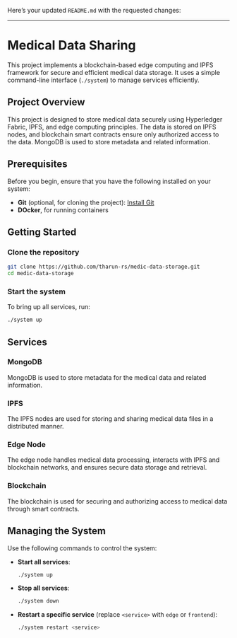 Here’s your updated `README.md` with the requested changes:

---

# Medical Data Sharing

This project implements a blockchain-based edge computing and IPFS framework for secure and efficient medical data storage. It uses a simple command-line interface (`./system`) to manage services efficiently.


## Project Overview

This project is designed to store medical data securely using Hyperledger Fabric, IPFS, and edge computing principles. The data is stored on IPFS nodes, and blockchain smart contracts ensure only authorized access to the data. MongoDB is used to store metadata and related information.

## Prerequisites

Before you begin, ensure that you have the following installed on your system:

- **Git** (optional, for cloning the project): [Install Git](https://git-scm.com/book/en/v2/Getting-Started-Installing-Git)
- **DOcker**, for running containers

## Getting Started

### Clone the repository

```bash
git clone https://github.com/tharun-rs/medic-data-storage.git
cd medic-data-storage
```

### Start the system

To bring up all services, run:

```bash
./system up
```

## Services

### MongoDB

MongoDB is used to store metadata for the medical data and related information.

### IPFS

The IPFS nodes are used for storing and sharing medical data files in a distributed manner.

### Edge Node

The edge node handles medical data processing, interacts with IPFS and blockchain networks, and ensures secure data storage and retrieval.

### Blockchain

The blockchain is used for securing and authorizing access to medical data through smart contracts.

## Managing the System

Use the following commands to control the system:

- **Start all services**:  
  ```bash
  ./system up
  ```

- **Stop all services**:  
  ```bash
  ./system down
  ```

- **Restart a specific service** (replace `<service>` with `edge` or `frontend`):  
  ```bash
  ./system restart <service>
  ```
